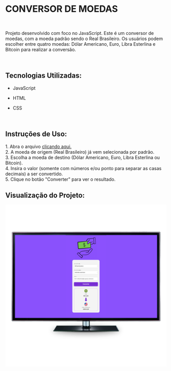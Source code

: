 <h1> CONVERSOR DE MOEDAS </h1>
<br>
<p>Projeto desenvolvido com foco no JavaScript. Este é um conversor de moedas, com a moeda padrão sendo o Real Brasileiro. Os usuários podem escolher entre quatro moedas: Dólar Americano, Euro, Libra Esterlina e Bitcoin para realizar a conversão.</p>
<br>
<h2>Tecnologias Utilizadas:</h2>

- JavaScript

- HTML
  
- CSS
  
<br>
<h2>Instruções de Uso:</h2>
1. Abra o arquivo <a href="https://davialexandreh.github.io/Conversor-de-Moedas/"> clicando aqui.</a>
<br>
2. A moeda de origem (Real Brasileiro) já vem selecionada por padrão.
<br>
3. Escolha a moeda de destino (Dólar Americano, Euro, Libra Esterlina ou Bitcoin).
<br>
4. Insira o valor (somente com números e/ou ponto para separar as casas decimais) a ser convertido.
<br>
5. Clique no botão "Converter" para ver o resultado.
<br>

<h2>Visualização do Projeto:</h2>
<img src="assets/Visualização do Projeto.png" alt="Project-image">
